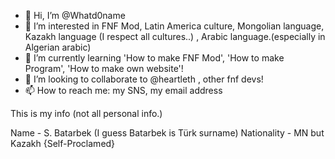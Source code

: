 - 👋 Hi, I’m @Whatd0name
- 👀 I’m interested in FNF Mod, Latin America culture, Mongolian language, Kazakh language
(I respect all cultures..) 
, Arabic language.(especially in Algerian arabic)
- 🌱 I’m currently learning 'How to make FNF Mod', 'How to make Program', 'How to make own website'!
- 💞️ I’m looking to collaborate to @heartleth , other fnf devs!
- 📫 How to reach me: my SNS, my email address 

This is my info (not all personal info.) 

Name - S. Batarbek (I guess Batarbek is Türk surname) 
Nationality - MN but Kazakh {Self-Proclamed}


<!---
Kurw?02MN/Kurw?02MN is a ✨ special ✨ repository because its `README.md` (this file) appears on your GitHub profile.
You can click the Preview link to take a look at your changes.
--->
